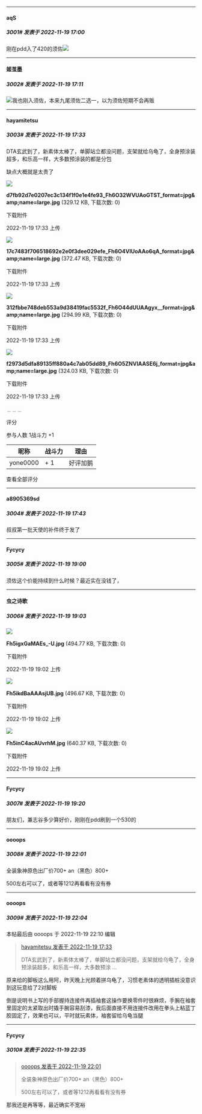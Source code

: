 

*****

####  aqS  
##### 3001#       发表于 2022-11-19 17:00

刚在pdd入了420的须佐<img src="https://static.saraba1st.com/image/smiley/face2017/002.png" referrerpolicy="no-referrer">



*****

####  姬茧墨  
##### 3002#       发表于 2022-11-19 17:11

<img src="https://static.saraba1st.com/image/smiley/face2017/068.png" referrerpolicy="no-referrer">我也刚入须佐，本来九尾须佐二选一，以为须佐短期不会再贩



*****

####  hayamitetsu  
##### 3003#       发表于 2022-11-19 17:33

DTA玄武到了，新素体太棒了，单脚站立都没问题，支架就给乌龟了，全身预涂装超多，和乐高一样，大多数预涂装的都是分包

缺点大概就是太贵了

<img src="https://img.saraba1st.com/forum/202211/19/173333spdbdfb7yvp5bjpg.jpg" referrerpolicy="no-referrer">

<strong>d7fb92d7e0207ec3c134f1f0e1e4fe93_Fh6O32WVUAoGTST_format=jpg&amp;amp;name=large.jpg</strong> (329.12 KB, 下载次数: 0)

下载附件

2022-11-19 17:33 上传

<img src="https://img.saraba1st.com/forum/202211/19/173340pu6mzf13mj3o27mi.jpg" referrerpolicy="no-referrer">

<strong>17c7483f706518692e2e0f3dee029efe_Fh6O4VlUoAAo6qA_format=jpg&amp;amp;name=large.jpg</strong> (372.47 KB, 下载次数: 0)

下载附件

2022-11-19 17:33 上传

<img src="https://img.saraba1st.com/forum/202211/19/173347ip63rdc65ci15fzn.jpg" referrerpolicy="no-referrer">

<strong>312fbbe748deb553a9d38419fac5532f_Fh6O44dUUAAgyx__format=jpg&amp;amp;name=large.jpg</strong> (294.99 KB, 下载次数: 0)

下载附件

2022-11-19 17:33 上传

<img src="https://img.saraba1st.com/forum/202211/19/173355j00eoxzm3e7d3ez6.jpg" referrerpolicy="no-referrer">

<strong>f2973d5dfa89135ff880a4c7ab05dd89_Fh6O5ZNVIAASE6j_format=jpg&amp;amp;name=large.jpg</strong> (324.03 KB, 下载次数: 0)

下载附件

2022-11-19 17:33 上传

﹍﹍﹍

评分

 参与人数 1战斗力 +1

|昵称|战斗力|理由|
|----|---|---|
| yone0000| + 1|好评加鹅|

查看全部评分

*****

####  a8905369sd  
##### 3004#       发表于 2022-11-19 17:43

叔叔第一批天使的补件终于发了



*****

####  Fycycy  
##### 3005#       发表于 2022-11-19 19:00

须佐这个价能持续到什么时候？最近实在没钱了，

*****

####  虫之诗歌  
##### 3006#       发表于 2022-11-19 19:03

<img src="https://img.saraba1st.com/forum/202211/19/190256hc8y5a8gl8zl05zo.jpg" referrerpolicy="no-referrer">

<strong>Fh5igxGaMAEs_-U.jpg</strong> (494.77 KB, 下载次数: 0)

下载附件

2022-11-19 19:02 上传

<img src="https://img.saraba1st.com/forum/202211/19/190256r7zfqoxwzhidqofq.jpg" referrerpolicy="no-referrer">

<strong>Fh5ikdBaAAAsjUB.jpg</strong> (496.67 KB, 下载次数: 0)

下载附件

2022-11-19 19:02 上传

<img src="https://img.saraba1st.com/forum/202211/19/190256w4m2g8ez4ux6gs88.jpg" referrerpolicy="no-referrer">

<strong>Fh5inC4acAUvrhM.jpg</strong> (640.37 KB, 下载次数: 0)

下载附件

2022-11-19 19:02 上传



*****

####  Fycycy  
##### 3007#       发表于 2022-11-19 19:20

朋友们，兼志谷多少算好价，刚刚在pdd刷到一个530的



*****

####  oooops  
##### 3008#       发表于 2022-11-19 22:01

全装象神原色出厂价700+ an（黑色）800+

500左右可以了，或者等1212再看看有没有券



*****

####  oooops  
##### 3009#       发表于 2022-11-19 22:04

 本帖最后由 oooops 于 2022-11-19 22:10 编辑 
<blockquote><a href="httphttps://bbs.saraba1st.com/2b/forum.php?mod=redirect&amp;goto=findpost&amp;pid=58505828&amp;ptid=2015688" target="_blank">hayamitetsu 发表于 2022-11-19 17:33</a>

DTA玄武到了，新素体太棒了，单脚站立都没问题，支架就给乌龟了，全身预涂装超多，和乐高一样，大多数预涂 ...</blockquote>
原来给的脚板这么用阿，昨天晚上光顾着拼乌龟了，习惯老素体的透明插桩没意识到这玩意给了2对脚板

倒是说明书上写的手部握持连接件再插袖套这操作要换零件时很麻烦，手腕在袖套里固定的太紧取出时撬手腕容易刮漆，我后面直接不用连接件改用在拳头上粘蓝丁胶固定了，效果也可以，平时就玩素体，袖套留给乌龟当腿



*****

####  Fycycy  
##### 3010#       发表于 2022-11-19 22:35

<blockquote><a href="httphttps://bbs.saraba1st.com/2b/forum.php?mod=redirect&amp;goto=findpost&amp;pid=58509507&amp;ptid=2015688" target="_blank">oooops 发表于 2022-11-19 22:01</a>

全装象神原色出厂价700+ an（黑色）800+

500左右可以了，或者等1212再看看有没有券</blockquote>
那我还是再等等，最近确实不宽裕

